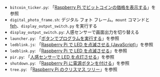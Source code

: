 - `bitcoin_ticker.py`: 「[Raspberry Pi でビットコインの価格を表示する][1]」を参照
- `digital_photo_frame.sh`: デジタル フォト フレーム。`mount` コマンドと [feh][2]、`display_output_switch.py` を実行する
- `display_output_switch.py`: 人感センサーで画面出力を切り替える
- `launcher.py`: 「[ボタンでプログラムを実行する][3]」を参照
- `ledblink.js`: 「[Raspberry Pi で LED を点滅させる (JavaScript)][4]」を参照
- `ledblink.py`: 「[Raspberry Pi で LED を点滅させる][5]」を参照
- `pir.py`: 「[人感センサーで LED を点灯させる][6]」を参照
- `shutdown.py`: 「[Raspberry Pi に電源ボタンを付ける][7]」を参照
- `tree.py`: 「[Raspberry Pi のクリスマス ツリー][8]」を参照

 [1]: https://gitpress.io/u/1391/display-bitcoin-price-with-raspberry-pi
 [2]: https://feh.finalrewind.org/
 [3]: https://gitpress.io/u/1391/run-program-with-button
 [4]: https://gitpress.io/u/1391/blinking-led-on-raspberry-pi-javascript
 [5]: https://gitpress.io/u/1391/blinking-led-on-raspberry-pi
 [6]: https://gitpress.io/u/1391/turn-on-led-with-pir-sensor
 [7]: https://gitpress.io/u/1391/adding-power-button-to-raspberry-pi
 [8]: https://gitpress.io/u/1391/christmas-tree-for-raspberry-pi
